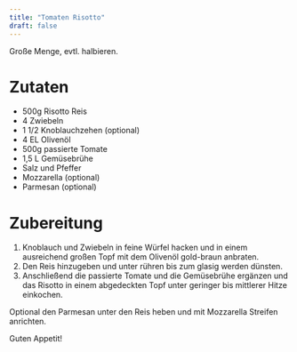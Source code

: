 ```yaml
---
title: "Tomaten Risotto"
draft: false
---
```


Große Menge, evtl. halbieren.

# Zutaten
- 500g Risotto Reis
- 4 Zwiebeln
- 1 1/2 Knoblauchzehen (optional)
- 4 EL Olivenöl
- 500g passierte Tomate
- 1,5 L Gemüsebrühe
- Salz und Pfeffer
- Mozzarella (optional)
- Parmesan (optional)
 
# Zubereitung
1. Knoblauch und Zwiebeln in feine Würfel hacken und in einem ausreichend großen Topf mit dem Olivenöl gold-braun anbraten.
2. Den Reis hinzugeben und unter rühren bis zum glasig werden dünsten.
3. Anschließend die passierte Tomate und die Gemüsebrühe ergänzen und das Risotto in einem abgedeckten Topf unter geringer bis mittlerer Hitze einkochen.
 
Optional den Parmesan unter den Reis heben und mit Mozzarella Streifen anrichten.

Guten Appetit!
